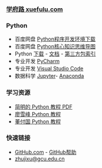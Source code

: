 ### **[学府路 xuefulu.com](http://xuefulu.com/)**

### **Python**
+ 百度网盘 [Python程序开发环境下载](https://pan.baidu.com/s/1asEzv-b8fMPv6uhpkPDJ1A#list/path=%2F%E5%AD%A6%E5%BA%9C%E8%B7%AF%2FPython%E7%A8%8B%E5%BA%8F%E5%BC%80%E5%8F%91%E7%8E%AF%E5%A2%83&parentPath=%2F)
+ 百度网盘 [Python核心知识思维导图](https://pan.baidu.com/s/1asEzv-b8fMPv6uhpkPDJ1A#list/path=%2F%E5%AD%A6%E5%BA%9C%E8%B7%AF%2FPython%E7%A8%8B%E5%BA%8F%E8%AE%BE%E8%AE%A1%E5%9F%BA%E7%A1%80&parentPath=%2F)
+ Python [下载](https://www.python.org/downloads/) - [文档](https://docs.python.org/zh-cn/3/) - [第三方包索引](https://pypi.org/)
+ 专业开发 [PyCharm](http://www.jetbrains.com/pycharm/download/)
+ 专业开发 [Visual Studio Code](https://code.visualstudio.com/)
+ 数据科学 [Jupyter](https://jupyter.org/install)- [Anaconda](https://www.anaconda.com/distribution/)

### **学习资源**
+ [简明的 Python 教程 PDF](https://legacy.gitbook.com/download/pdf/book/lenkimo/byte-of-python-chinese-edition)
+ [廖雪峰 Python 教程](https://www.liaoxuefeng.com/wiki/1016959663602400)
+ [董付国 Python 教程](https://blog.csdn.net/oh5W6HinUg43JvRhhB)

### **快速链接**
+ [GitHub.com](https://github.com/login) - [GitHub帮助](https://help.github.com/cn)
+ <zhujixu@gcu.edu.cn>
